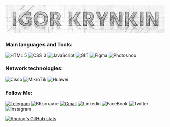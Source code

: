 [![Header](./assets/igor.krynkin.1.png)](https://krynkin.pro)

<!--
- 🔭 I’m currently working on improving javascript programming, as well as setting up network equipment, proxy servers, monitoring systems, etc.
- 🌱 I’m currently learning programming languages, frameworks, in particular Javascript, React.
- 👯 I’m looking to collaborate on frontend development.
- 🤔 I’m looking for help with Javascript and React.
- 💬 I can help with html, css layout, network equipment, Cisco, MikroTik
- 📫 How to reach me: igor.krynkin@gmail.com
-->

### Main languages and Tools:
![HTML 5](https://img.shields.io/badge/HTML5-E34F26?style=for-the-badge&logo=html5&logoColor=white)
![CSS 3](https://img.shields.io/badge/CSS3-1572B6?style=for-the-badge&logo=css3&logoColor=white)
![JavaScript](https://img.shields.io/badge/JavaScript-323330?style=for-the-badge&logo=javascript&logoColor=F7DF1E)
![GIT](https://img.shields.io/badge/GIT-E44C30?style=for-the-badge&logo=git&logoColor=white)
![Figma](https://img.shields.io/badge/Figma-F24E1E?style=for-the-badge&logo=figma&logoColor=white)
![Photoshop](https://img.shields.io/badge/Adobe%20Photoshop-31A8FF?style=for-the-badge&logo=Adobe%20Photoshop&logoColor=black)

<!--
### Scripting languages:
![PowerShell](https://img.shields.io/badge/Powershell-2CA5E0?style=for-the-badge&logo=powershell&logoColor=white)
![Bash](https://img.shields.io/badge/Shell_Script-121011?style=for-the-badge&logo=gnu-bash&logoColor=white)
-->

<!--
### Operation system:
![MS Windows](https://img.shields.io/badge/Windows-0078D6?style=for-the-badge&logo=windows&logoColor=white)
![Ubuntu](https://img.shields.io/badge/Ubuntu-E95420?style=for-the-badge&logo=ubuntu&logoColor=white)
![Linux](https://img.shields.io/badge/Linux-FCC624?style=for-the-badge&logo=linux&logoColor=black)
![Mac OS](https://img.shields.io/badge/mac%20os-000000?style=for-the-badge&logo=apple&logoColor=white)
-->


<!--
### Graphic editor:
![Figma](https://img.shields.io/badge/Figma-F24E1E?style=for-the-badge&logo=figma&logoColor=white)
![Photoshop](https://img.shields.io/badge/Adobe%20Photoshop-31A8FF?style=for-the-badge&logo=Adobe%20Photoshop&logoColor=black)
-->

<!--
### CMS:
![WordPress](https://img.shields.io/badge/Wordpress-21759B?style=for-the-badge&logo=wordpress&logoColor=white)
![Joomla](https://img.shields.io/badge/Joomla-5091CD?style=for-the-badge&logo=joomla&logoColor=white)

### Other languages and tools:
![React](https://img.shields.io/badge/React-20232A?style=for-the-badge&logo=react&logoColor=61DAFB)
![Node.js](https://img.shields.io/badge/Node.js-43853D?style=for-the-badge&logo=node.js&logoColor=white)
![TypeScript](https://img.shields.io/badge/TypeScript-007ACC?style=for-the-badge&logo=typescript&logoColor=white)
![SAAS](https://img.shields.io/badge/Sass-CC6699?style=for-the-badge&logo=sass&logoColor=white)
![Python](https://img.shields.io/badge/Python-3776AB?style=for-the-badge&logo=python&logoColor=white)
![Vue](https://img.shields.io/badge/Vue.js-35495E?style=for-the-badge&logo=vue.js&logoColor=4FC08D)
![Angular](https://img.shields.io/badge/Angular-DD0031?style=for-the-badge&logo=angular&logoColor=white)
![My SQL](https://img.shields.io/badge/MySQL-00000F?style=for-the-badge&logo=mysql&logoColor=white)
![PostgreSQL](https://img.shields.io/badge/PostgreSQL-316192?style=for-the-badge&logo=postgresql&logoColor=white)
![JSON](https://img.shields.io/badge/json-5E5C5C?style=for-the-badge&logo=json&logoColor=white)
![JQuery](https://img.shields.io/badge/jQuery-0769AD?style=for-the-badge&logo=jquery&logoColor=white)
![Illustrator](https://img.shields.io/badge/Adobe%20Illustrator-FF9A00?style=for-the-badge&logo=adobe%20illustrator&logoColor=white)
![Premiere](https://img.shields.io/badge/Adobe%20Premiere%20Pro-9999FF?style=for-the-badge&logo=Adobe%20Premiere%20Pro&logoColor=white)
-->

### Network technologies:
![Cisco](https://img.shields.io/badge/cisco-%23049fd9.svg?style=for-the-badge&logo=cisco&logoColor=black)
![MikroTik](https://camo.githubusercontent.com/782a5f295da5f5679e0f88432ecffd12676996da3ac7e4a0d54d2a16b26feba1/68747470733a2f2f696d672e736869656c64732e696f2f7374617469632f76313f7374796c653d666f722d7468652d6261646765266d6573736167653d4d696b726f74696b26636f6c6f723d323933323339266c6f676f3d4d696b726f74696b266c6f676f436f6c6f723d464646464646266c6162656c3d)
![Huawei](https://img.shields.io/badge/Huawei-FF0000?style=for-the-badge&logo=huawei&logoColor=white)

<!--
### Monitoring systems:
![Grafana](https://img.shields.io/badge/grafana-%23F46800.svg?style=for-the-badge&logo=grafana&logoColor=white)
-->

### Follow Me:
[![Telegram](https://img.shields.io/badge/Telegram-2CA5E0?style=for-the-badge&logo=telegram&logoColor=white)](https://t.me)
![ВКонтакте](https://img.shields.io/badge/вконтакте-%232E87FB.svg?&style=for-the-badge&logo=vk&logoColor=white)
[![Gmail](https://img.shields.io/badge/Gmail-D14836?style=for-the-badge&logo=gmail&logoColor=white)](mailto:igor.krynkin@gmail.com)
![Linkedin](https://img.shields.io/badge/LinkedIn-0077B5?style=for-the-badge&logo=linkedin&logoColor=white)
![FaceBook](https://img.shields.io/badge/Facebook-1877F2?style=for-the-badge&logo=facebook&logoColor=white)
![Twitter](https://img.shields.io/badge/Twitter-1DA1F2?style=for-the-badge&logo=twitter&logoColor=white)
![Instagram](https://img.shields.io/badge/Instagram-E4405F?style=for-the-badge&logo=instagram&logoColor=white)
<!--
![YouTube](https://img.shields.io/badge/YouTube-FF0000?style=for-the-badge&logo=youtube&logoColor=white)
[![Codewars](https://img.shields.io/badge/Codewars-B1361E?style=for-the-badge&logo=Codewars&logoColor=white)](https://www.codewars.com/dashboard)
-->

[![Anurag's GitHub stats](https://github-readme-stats.vercel.app/api?username=igkrynkin&show_icons=true)](https://github.com/anuraghazra/github-readme-stats)